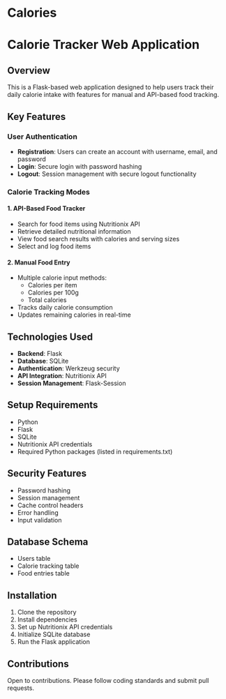 # Calories

# Calorie Tracker Web Application

## Overview
This is a Flask-based web application designed to help users track their daily calorie intake with features for manual and API-based food tracking.

## Key Features

### User Authentication
- **Registration**: Users can create an account with username, email, and password
- **Login**: Secure login with password hashing
- **Logout**: Session management with secure logout functionality

### Calorie Tracking Modes

#### 1. API-Based Food Tracker
- Search for food items using Nutritionix API
- Retrieve detailed nutritional information
- View food search results with calories and serving sizes
- Select and log food items

#### 2. Manual Food Entry
- Multiple calorie input methods:
  - Calories per item
  - Calories per 100g
  - Total calories
- Tracks daily calorie consumption
- Updates remaining calories in real-time

## Technologies Used
- **Backend**: Flask
- **Database**: SQLite
- **Authentication**: Werkzeug security
- **API Integration**: Nutritionix API
- **Session Management**: Flask-Session

## Setup Requirements
- Python
- Flask
- SQLite
- Nutritionix API credentials
- Required Python packages (listed in requirements.txt)

## Security Features
- Password hashing
- Session management
- Cache control headers
- Error handling
- Input validation

## Database Schema
- Users table
- Calorie tracking table
- Food entries table

## Installation
1. Clone the repository
2. Install dependencies
3. Set up Nutritionix API credentials
4. Initialize SQLite database
5. Run the Flask application

## Contributions
Open to contributions. Please follow coding standards and submit pull requests.

